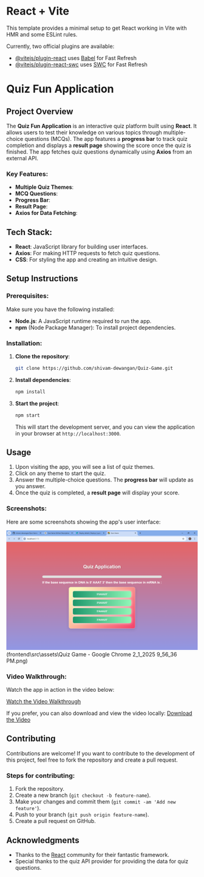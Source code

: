 # React + Vite

This template provides a minimal setup to get React working in Vite with HMR and some ESLint rules.

Currently, two official plugins are available:

- [@vitejs/plugin-react](https://github.com/vitejs/vite-plugin-react/blob/main/packages/plugin-react/README.md) uses [Babel](https://babeljs.io/) for Fast Refresh
- [@vitejs/plugin-react-swc](https://github.com/vitejs/vite-plugin-react-swc) uses [SWC](https://swc.rs/) for Fast Refresh

# Quiz Fun Application

## Project Overview

The **Quiz Fun Application** is an interactive quiz platform built using **React**. It allows users to test their knowledge on various topics through multiple-choice questions (MCQs). The app features a **progress bar** to track quiz completion and displays a **result page** showing the score once the quiz is finished. The app fetches quiz questions dynamically using **Axios** from an external API.

### Key Features:

- **Multiple Quiz Themes**:
- **MCQ Questions**:
- **Progress Bar**:
- **Result Page**:
- **Axios for Data Fetching**:

## Tech Stack:

- **React**: JavaScript library for building user interfaces.
- **Axios**: For making HTTP requests to fetch quiz questions.
- **CSS**: For styling the app and creating an intuitive design.

## Setup Instructions

### Prerequisites:

Make sure you have the following installed:

- **Node.js**: A JavaScript runtime required to run the app.
- **npm** (Node Package Manager): To install project dependencies.

### Installation:

1. **Clone the repository**:

   ```bash
   git clone https://github.com/shivam-dewangan/Quiz-Game.git
   ```

2. **Install dependencies**:

   ```bash
   npm install
   ```

3. **Start the project**:

   ```bash
   npm start
   ```

   This will start the development server, and you can view the application in your browser at `http://localhost:3000`.

## Usage

1. Upon visiting the app, you will see a list of quiz themes.
2. Click on any theme to start the quiz.
3. Answer the multiple-choice questions. The **progress bar** will update as you answer.
4. Once the quiz is completed, a **result page** will display your score.

### Screenshots:

Here are some screenshots showing the app's user interface:

![Home Page Screenshot](./src/assets/Quiz%20Game%20-%20Google%20Chrome%202_1_2025%209_56_15%20PM.png) (frontend\src\assets\Quiz Game - Google Chrome 2_1_2025 9_56_36 PM.png)

### Video Walkthrough:

Watch the app in action in the video below:

[Watch the Video Walkthrough](./src/assets/Quiz%20Game%20-%20Google%20Chrome%202_1_2025%209_56_15%20PM.mp4)

If you prefer, you can also download and view the video locally:
[Download the Video](./src/assets/Quiz%20Game%20-%20Google%20Chrome%202_1_2025%209_56_15%20PM.mp4)

## Contributing

Contributions are welcome! If you want to contribute to the development of this project, feel free to fork the repository and create a pull request.

### Steps for contributing:

1. Fork the repository.
2. Create a new branch (`git checkout -b feature-name`).
3. Make your changes and commit them (`git commit -am 'Add new feature'`).
4. Push to your branch (`git push origin feature-name`).
5. Create a pull request on GitHub.

## Acknowledgments

- Thanks to the [React](https://reactjs.org/) community for their fantastic framework.
- Special thanks to the quiz API provider for providing the data for quiz questions.
